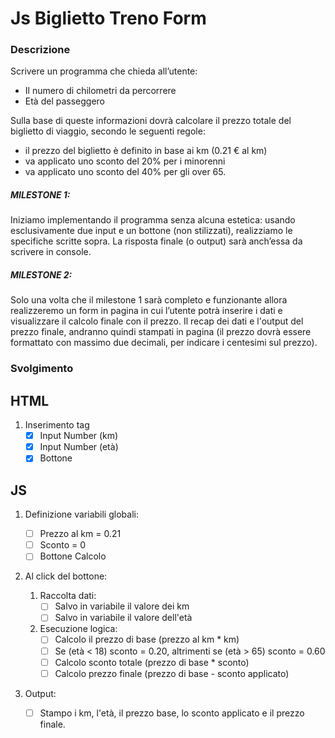 # Js Biglietto Treno Form

### Descrizione
Scrivere un programma che chieda all’utente:
- Il numero di chilometri da percorrere
- Età del passeggero

Sulla base di queste informazioni dovrà calcolare il prezzo totale del biglietto di viaggio, secondo le seguenti regole:
- il prezzo del biglietto è definito in base ai km (0.21 € al km)
- va applicato uno sconto del 20% per i minorenni
- va applicato uno sconto del 40% per gli over 65.

##### MILESTONE 1:
Iniziamo implementando il programma senza alcuna estetica: usando esclusivamente due input e un bottone (non stilizzati), realizziamo le specifiche scritte sopra. La risposta finale (o output) sarà anch’essa da scrivere in console.

##### MILESTONE 2:
Solo una volta che il milestone 1 sarà completo e funzionante allora realizzeremo un form in pagina in cui l’utente potrà inserire i dati e visualizzare il calcolo finale con il prezzo.
Il recap dei dati e l'output del prezzo finale, andranno quindi stampati in pagina (il prezzo dovrà essere formattato con massimo due decimali, per indicare i centesimi sul prezzo).

### Svolgimento


## HTML
1. Inserimento tag
    - [x] Input Number (km)
    - [x] Input Number (età)
    - [x] Bottone

## JS

1. Definizione variabili globali:
    - [ ] Prezzo al km = 0.21
    - [ ] Sconto = 0
    - [ ] Bottone Calcolo 

2. Al click del bottone:

    1. Raccolta dati:
        - [ ] Salvo in variabile il valore dei km
        - [ ] Salvo in variabile il valore dell'età
    
    2. Esecuzione logica:
        - [ ] Calcolo il prezzo di base (prezzo al km * km)
        - [ ] Se (età < 18) sconto = 0.20, altrimenti se (età > 65) sconto = 0.60
        - [ ] Calcolo sconto totale (prezzo di base * sconto)
        - [ ] Calcolo prezzo finale (prezzo di base - sconto applicato)

3. Output:
    - [ ] Stampo i km, l'età, il prezzo base, lo sconto applicato e il prezzo finale.



